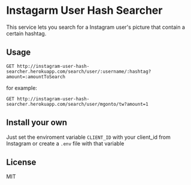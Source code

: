 # Instagarm User Hash Searcher

This service lets you search for a Instagram user's picture that contain a certain hashtag.

## Usage

````
GET http://instagram-user-hash-searcher.herokuapp.com/search/user/:username/:hashtag?amount=:amountToSearch
````

for example:

````
GET http://instagram-user-hash-searcher.herokuapp.com/search/user/mgonto/tw?amount=1
````

## Install your own

Just set the enviroment variable `CLIENT_ID` with your client_id from Instagram or create a `.env` file with that variable

## License

MIT
